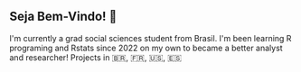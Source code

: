 ## Seja Bem-Vindo! 👋

I'm currently a grad social sciences student from Brasil. 
I'm been learning R programing and Rstats since 2022 on my own to became a better analyst and researcher!
Projects in 🇧🇷, 🇫🇷, 🇺🇸, 🇪🇸

